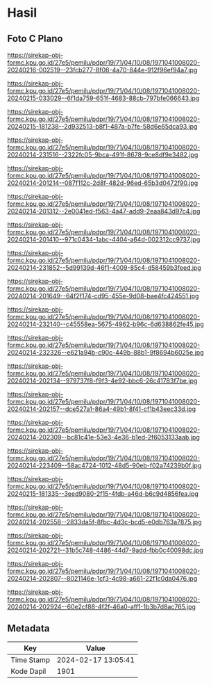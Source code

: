 # Hasil

## Foto C Plano

https://sirekap-obj-formc.kpu.go.id/27e5/pemilu/pdpr/19/71/04/10/08/1971041008020-20240216-002519--23fcb277-8f06-4a70-844e-912f96ef94a7.jpg

https://sirekap-obj-formc.kpu.go.id/27e5/pemilu/pdpr/19/71/04/10/08/1971041008020-20240215-033029--6f1da759-651f-4683-88cb-797bfe066643.jpg

https://sirekap-obj-formc.kpu.go.id/27e5/pemilu/pdpr/19/71/04/10/08/1971041008020-20240215-181238--2d932513-b8f1-487a-b7fe-58d6e65dca93.jpg

https://sirekap-obj-formc.kpu.go.id/27e5/pemilu/pdpr/19/71/04/10/08/1971041008020-20240214-231516--2322fc05-9bca-491f-8678-9ce8df9e3482.jpg

https://sirekap-obj-formc.kpu.go.id/27e5/pemilu/pdpr/19/71/04/10/08/1971041008020-20240214-201214--087f112c-2d8f-482d-96ed-65b3d0472f90.jpg

https://sirekap-obj-formc.kpu.go.id/27e5/pemilu/pdpr/19/71/04/10/08/1971041008020-20240214-201312--2e0041ed-f563-4a47-add9-2eaa843d97c4.jpg

https://sirekap-obj-formc.kpu.go.id/27e5/pemilu/pdpr/19/71/04/10/08/1971041008020-20240214-201410--971c0434-1abc-4404-a64d-002312cc9737.jpg

https://sirekap-obj-formc.kpu.go.id/27e5/pemilu/pdpr/19/71/04/10/08/1971041008020-20240214-231852--5d99139d-46f1-4009-85c4-d58459b3feed.jpg

https://sirekap-obj-formc.kpu.go.id/27e5/pemilu/pdpr/19/71/04/10/08/1971041008020-20240214-201649--64f2f174-cd95-455e-9d08-bae4fc424551.jpg

https://sirekap-obj-formc.kpu.go.id/27e5/pemilu/pdpr/19/71/04/10/08/1971041008020-20240214-232140--c45558ea-5675-4962-b96c-6d638862fe45.jpg

https://sirekap-obj-formc.kpu.go.id/27e5/pemilu/pdpr/19/71/04/10/08/1971041008020-20240214-232326--e621a94b-c90c-449b-88b1-9f8694b6025e.jpg

https://sirekap-obj-formc.kpu.go.id/27e5/pemilu/pdpr/19/71/04/10/08/1971041008020-20240214-202134--979737f8-f9f3-4e92-bbc6-26c41783f7be.jpg

https://sirekap-obj-formc.kpu.go.id/27e5/pemilu/pdpr/19/71/04/10/08/1971041008020-20240214-202157--dce527a1-86a4-49b1-8f41-cf1b43eec33d.jpg

https://sirekap-obj-formc.kpu.go.id/27e5/pemilu/pdpr/19/71/04/10/08/1971041008020-20240214-202309--bc81c41e-53e3-4e36-b1ed-2f6053133aab.jpg

https://sirekap-obj-formc.kpu.go.id/27e5/pemilu/pdpr/19/71/04/10/08/1971041008020-20240214-223409--58ac4724-1012-48d5-90eb-f02a74239b0f.jpg

https://sirekap-obj-formc.kpu.go.id/27e5/pemilu/pdpr/19/71/04/10/08/1971041008020-20240215-181335--3eed9080-2f15-4fdb-a46d-b6c9d4856fea.jpg

https://sirekap-obj-formc.kpu.go.id/27e5/pemilu/pdpr/19/71/04/10/08/1971041008020-20240214-202558--2833da5f-8fbc-4d3c-bcd5-e0db763a7875.jpg

https://sirekap-obj-formc.kpu.go.id/27e5/pemilu/pdpr/19/71/04/10/08/1971041008020-20240214-202721--31b5c748-4486-44d7-9add-fbb0c40098dc.jpg

https://sirekap-obj-formc.kpu.go.id/27e5/pemilu/pdpr/19/71/04/10/08/1971041008020-20240214-202807--8021146e-1cf3-4c98-a661-22f1c0da0476.jpg

https://sirekap-obj-formc.kpu.go.id/27e5/pemilu/pdpr/19/71/04/10/08/1971041008020-20240214-202924--60e2cf88-4f2f-46a0-aff1-1b3b7d8ac765.jpg


## Metadata

| Key        | Value               |
| ---------- | ------------------- |
| Time Stamp | 2024-02-17 13:05:41 |
| Kode Dapil | 1901                |



